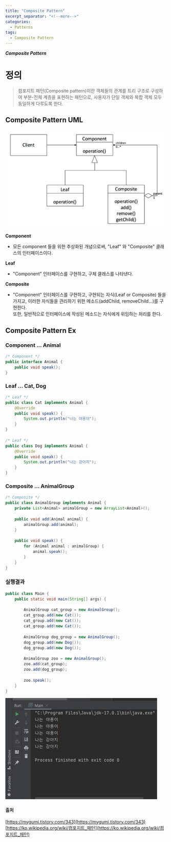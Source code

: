 ```yaml
---
title: "Composite Pattern"
excerpt_separator: "<!--more-->"
categories:
  - Patterns
tags:
  - Composite Pattern
---
```


***Composite Pattern***  
# 정의
>컴포지트 패턴(Composite pattern)이란 객체들의 관계를 트리 구조로 구성하여 부분-전체 계층을 표현하는 패턴으로,
>사용자가 단일 객체와 복합 객체 모두 동일하게 다루도록 한다.


## Composite Pattern UML
![image](\assets\image\composite_pattern_uml.png)

**Component**  
 - 모든 component 들을 위한 추상화된 개념으로써, "Leaf" 와 "Composite" 클래스의 인터페이스이다.  

**Leaf**  
 - "Component" 인터페이스를 구현하고, 구체 클래스를 나타낸다.  

**Composite**  
 - "Component"  인터페이스를 구현하고, 구현되는 자식(Leaf or Composite) 들을 가지고, 이러한 자식들을 관리하기 위한 메소드(addChild, removeChild...)를 구현한다.  
   또한, 일반적으로 인터페이스에 작성된 메소드는 자식에게 위임하는 처리를 한다.





## Composite Pattern Ex

### Component  ...  Animal
```java
/* Component */
public interface Animal {
    public void speak();
}
```

### Leaf  ...  Cat, Dog
```java
/* Leaf */
public class Cat implements Animal {
    @Override
    public void speak() {
        System.out.println("나는 야옹이");
    }
}

/* Leaf */
public class Dog implements Animal {
    @Override
    public void speak() {
        System.out.println("나는 강아지");
    }
}
```

### Composite   ...   AnimalGroup
```java
/* Composite */
public class AnimalGroup implements Animal {
    private List<Animal> animalGroup = new ArrayList<Animal>();

    public void add(Animal animal) {
        animalGroup.add(animal);
    }

    public void speak() {
        for (Animal animal : animalGroup) {
            animal.speak();
        }
    }
}
```


### 실행결과
```java
public class Main {
    public static void main(String[] args) {

        AnimalGroup cat_group = new AnimalGroup();
        cat_group.add(new Cat());
        cat_group.add(new Cat());
        cat_group.add(new Cat());

        AnimalGroup dog_group = new AnimalGroup();
        dog_group.add(new Dog());
        dog_group.add(new Dog());

        AnimalGroup zoo = new AnimalGroup();
        zoo.add(cat_group);
        zoo.add(dog_group);

        zoo.speak();
    }
}
```
![image](\assets\image\composite_pattern_result.png)




#### 출처  
   [https://mygumi.tistory.com/343](https://mygumi.tistory.com/343)  
   [https://ko.wikipedia.org/wiki/컴포지트_패턴](https://ko.wikipedia.org/wiki/컴포지트_패턴)  



<!--
줄바꿈       스페이스바를 두번 + Enter 해준다.
문법표시     마크다운 문법 앞에 \를 붙여준다.
링크        <링크주소>
이미지삽입   ![image](이미지주소)
헤더        # h1
            ## h2
            ### h3
            #### h4
            ##### h5
            ###### h6

굵게         **강조된 텍스트입니다**
기울기       *기울여진 텍스트입니다*
취소선       ~~취소된 텍스트입니다~~
밑줄        <u>밑줄 있는 텍스트입니다</u>
글씨색      <span style="color:yellow">노란 글씨입니다.</span>

```언어 이름(소문자)
이 부분에 코드 적기
```

체크박스    - [ ] 체크 안됨
            - [X] 체크 됨

-->
